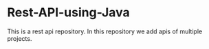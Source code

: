 # Rest-API-using-Java
This is a rest api repository. In this repository we add apis of multiple projects.
